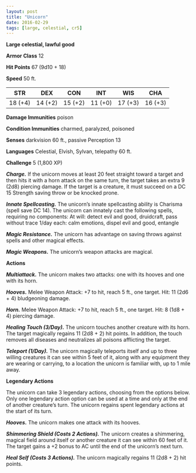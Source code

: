 ```yaml
---
layout: post
title: "Unicorn"
date: 2016-02-29
tags: [large, celestial, cr5]
---
```


**Large celestial, lawful good**

**Armor Class** 12

**Hit Points** 67 (9d10 + 18)

**Speed** 50 ft.

|   STR   |   DEX   |   CON   |   INT   |   WIS   |   CHA   |
|:-----:|:-----:|:-----:|:-----:|:-----:|:-----:|
| 18 (+4) | 14 (+2) | 15 (+2) | 11 (+0) | 17 (+3) | 16 (+3) |

**Damage Immunities** poison 

**Condition Immunities** charmed, paralyzed, poisoned 

**Senses** darkvision 60 ft., passive Perception 13

**Languages** Celestial, Elvish, Sylvan, telepathy 60 ft. 

**Challenge** 5 (1,800 XP)

***Charge.*** If the unicorn moves at least 20 feet straight toward a target and then hits it with a horn attack on the same turn, the target takes an extra 9 (2d8) piercing damage. If the target is a creature, it must succeed on a DC 15 Strength saving throw or be knocked prone. 

***Innate Spellcasting.*** The unicorn’s innate spellcasting ability is Charisma (spell save DC 14). The unicorn can innately cast the following spells, requiring no components: At will: detect evil and good, druidcraft, pass without trace 1/day each: calm emotions, dispel evil and good, entangle 

***Magic Resistance.*** The unicorn has advantage on saving throws against spells and other magical effects. 

***Magic Weapons.*** The unicorn’s weapon attacks are magical. 

**Actions** 

***Multiattack.*** The unicorn makes two attacks: one with its hooves and one with its horn. 

***Hooves.*** Melee Weapon Attack: +7 to hit, reach 5 ft., one target. Hit: 11 (2d6 + 4) bludgeoning damage. 

***Horn.*** Melee Weapon Attack: +7 to hit, reach 5 ft., one target. Hit: 8 (1d8 + 4) piercing damage. 

***Healing Touch (3/Day).*** The unicorn touches another creature with its horn. The target magically regains 11 (2d8 + 2) hit points. In addition, the touch removes all diseases and neutralizes all poisons afflicting the target. 

***Teleport (1/Day).*** The unicorn magically teleports itself and up to three willing creatures it can see within 5 feet of it, along with any equipment they are wearing or carrying, to a location the unicorn is familiar with, up to 1 mile away. 

**Legendary Actions**

The unicorn can take 3 legendary actions, choosing from the options below. Only one legendary action option can be used at a time and only at the end of another creature’s turn. The unicorn regains spent legendary actions at the start of its turn. 

***Hooves.*** The unicorn makes one attack with its hooves. 

***Shimmering Shield (Costs 2 Actions).*** The unicorn creates a shimmering, magical field around itself or another creature it can see within 60 feet of it. The target gains a +2 bonus to AC until the end of the unicorn’s next turn. 

***Heal Self (Costs 3 Actions).*** The unicorn magically regains 11 (2d8 + 2) hit points.
